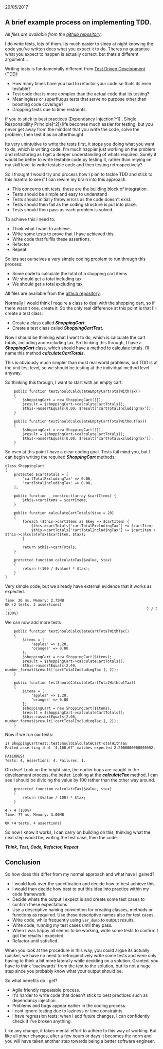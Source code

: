 29/05/2017

## A brief example process on implementing TDD.

*<i class="fa fa-github" aria-hidden="true"></i> All files are available from the <a href="https://github.com/johnmccuk/test-driven-development-example" target="_blank">github repository</a>*.

I do write tests, lots of them. Its much easier to sleep at night knowing the code you've written does what you expect it to do. Theres no guarantee what you expect to happen is actually correct, but thats a different argument...

Writing tests is fundamentally different from [Test Driven Development (TDD)](http://www.agiledata.org/essays/tdd.html): 

* How many times have you had to refactor your code so thats its even testable?
* Test code that is more complex than the actual code that its testing? 
* Meaningless or superfluous tests that serve no purpose other than boosting code coverage? 
* Dropping tests due to time restraints.

If you to stick to best practices (Dependancy Injection[^1] , Single Responsibility Principle[^2]) life becomes much easier for testing, but you never get away from the mindset that you write the code, solve the problem, then test it as an afterthought.

Its very unintuitive to write the tests first, it stops you doing what you want to do, which is writing code. I'm much happier just working on the problem and refactoring as I get a deeper understanding of whats required. Surely it would be better to write testable code by testing it, rather than relying on my skill level to write testable code and then testing retrospectively? 

So I thought I would try and process how I plan to tackle TDD and stick to this mantra to see if I can rewire my brain into this approach.

* This concerns unit tests, these are the building block of integration.
* Tests should be simple and easy to understand
* Tests should initially throw errors as the code doesn't exist.
* Tests should then fail as the coding structure is put into place.
* Tests should then pass as each problem is solved.

To achieve this I need to:

* Think what I want to achieve.
* Write some tests to prove that I have achieved this.
* Write code that fulfils these assertions.
* Refactor
* Repeat

So lets set ourselves a very simple coding problem to run through this process:

* Some code to calculate the total of a shopping cart items
* We should get a total including tax
* We should get a total excluding tax

All files are available from the <a href="https://github.com/johnmccuk/test-driven-development-example" target="_blank">github repository</a>.

Normally I would think I require a class to deal with the shopping cart, so if there wasn't one, create it. So the only real difference at this point is that I'll create a test class:

* Create a class called ***ShoppingCart***.
* Create a test class called ***ShoppingCartTest***.

Now I should be thinking what I want to do, which is calculate the cart totals, including and excluding tax. So thinking this through, I have a ***ShoppingCart*** class, which should have a method to calculate totals. I'll name this method ***calculateCartTotals***.

This is obviously much simpler than most real world problems, but TDD is at the unit test level, so we should be testing at the individual method level anyway.

So thinking this through, I want to start with an empty cart:

```
    public function testShouldCalculateEmptyCartTotalWithTax()
    {
        $shoppingCart = new ShoppingCart([]);
        $result = $shoppingCart->calculateCartTotals();
        $this->assertEquals(0.00, $result['cartTotalIncludingTax']);
    }

    public function testShouldCalculateEmptyCartTotalWithoutTax()
    {
        $shoppingCart = new ShoppingCart([]); 
        $result = $shoppingCart->calculateCartTotals();
        $this->assertEquals(0.00, $result['cartTotalExcludingTax']);  
    }
```

So even at this point I have a clear coding goal. Tests fail mind you, but I can begin writing the required ***ShoppingCart*** methods:

```
class ShoppingCart
{
    protected $cartTotals = [
        'cartTotalExcludingTax' => 0.00,
        'cartTotalIncludingTax' => 0.00,     
    ];

    public function __construct(array $cartItems) {
        $this->cartItems = $cartItems;
    }

    public function calculateCartTotals($tax = 20)
    {
        foreach ($this->cartItems as $key => $cartItem) {
            $this->cartTotals['cartTotalExcludingTax'] += $cartItem;
            $this->cartTotals['cartTotalIncludingTax'] += $cartItem + $this->calculateTax($cartItem, $tax);
        }

        return $this->cartTotals;
    }

    protected function calculateTax($value, $tax)
    {
        return ((100 / $value) * $tax);
    }
}
```

Very simple code, but we already have external evidence that it works as expected.

```
Time: 26 ms, Memory: 2.75MB
OK (2 tests, 2 assertions)
...                                                              2 / 2 (100%)
```

We can now add more tests

```
    public function testShouldCalculateCartTotalWithTax()
    {
        $items = [
            'apples' => 1.20,
            'oranges' => 0.80
        ];
        $shoppingCart = new ShoppingCart($items);
        $result = $shoppingCart->calculateCartTotals();
        $this->assertEquals(2.40, number_format($result['cartTotalIncludingTax'], 2));
    }

    public function testShouldCalculateCartTotalWithoutTax()
    {
        $items = [
            'apples' => 1.20,
            'oranges' => 0.80
        ];  
        $shoppingCart = new ShoppingCart($items); 
        $result = $shoppingCart->calculateCartTotals();
        $this->assertEquals(2.00, number_format($result['cartTotalExcludingTax'], 2));  
    }
```

Now if we run our tests:

```
1) ShoppingCartTest::testShouldCalculateCartTotalWithTax
Failed asserting that '4,168.67' matches expected 2.2000000000000002.

FAILURES!
Tests: 4, Assertions: 4, Failures: 1.
```

Oh dear! Look on the bright side, the earlier bugs are caught in the development process, the better. Looking at the ***calculateTax*** method, I can see I should be dividing the value by 100 rather than the other way around.
```
    protected function calculateTax($value, $tax)
    {
        return ($value / 100) * $tax;
    }
```

```
4 / 4 (100%)
Time: 77 ms, Memory: 3.00MB
...
OK (4 tests, 4 assertions)
```

So now I know it works, I can carry on building on this, thinking what the next step would be, writing the test case, then the code.

***Think, Test, Code, Refactor, Repeat***

## Conclusion

So how does this differ from my normal approach and what have I gained?

* I would look over the specification and decide how to best achieve this.
* I would then decide how best to put this idea into practice within my code framework.
* Decide whats the output I expect is and create some test cases to confirm these expectations.
* Use a descriptive naming convention for creating classes, methods or functions as required. Use these descriptive names also for test cases.
* Write code, while frequently using `var_dump` to output results.
* Write code, running my test cases until they pass.
* When I was happy all seems to be working, write some tests to confirm I got the results I expected.
* Refactor until satisfied.
 
When you look at the procedure in this way, you could argue its actually quicker, we have no need to retrospectively write some tests and were only having to think a bit more laterally while deciding on a solution. Granted, you have to think 'backwards' from the test to the solution, but its not a huge step since you probably know what your output should be.

So what benefits do I get?

* Agile friendly repeatable process.
* It's harder to write code that doesn't stick to best practices such as dependancy injection.
* Problems and bugs appear earlier in the coding process. 
* I cant ignore testing due to laziness or time constraints.
* I have regression tests: when I add future changes, I can confidently check if I've broken anything.

Like any change, it takes mental effort to adhere to this way of working. But like all other changes, after a few hours or days it becomes the norm and you will have taken another step towards being a better software engineer.
